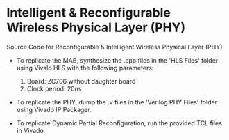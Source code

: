 # Intelligent & Reconfigurable Wireless Physical Layer (PHY)
Source Code for Reconfigurable &amp; Intelligent Wireless Physical Layer (PHY)

- To replicate the MAB, synthesize the .cpp files in the 'HLS Files' folder using Vivalo HLS with the following parameters:
    1) Board: ZC706 without daughter board
    2) Clock period: 20ns

- To replicate the PHY, dump the .v files in the 'Verilog PHY Files' folder using Vivado IP Packager.

- To replicate Dynamic Partial Reconfiguration, run the provided TCL files in Vivado.
